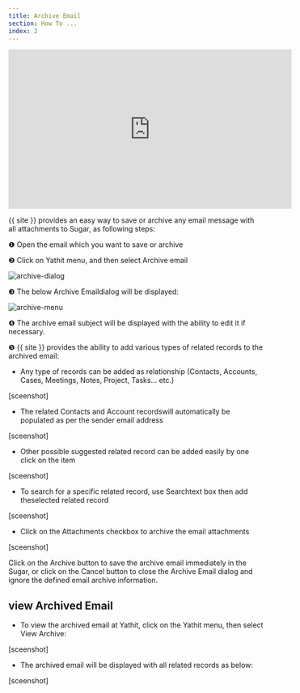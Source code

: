 ```yaml
---
title: Archive Email
section: How To ...
index: 2
---
```


<iframe width="560" height="315" src="https://www.youtube.com/embed/TcwbeEQsId0?list=PL0ZVs2MTcLP82s0qTsQ3RTZXad_dZCSbU"  frameborder="0" allowfullscreen></iframe>

{{ site }}  provides an easy way to save or archive any email message with all attachments to Sugar, as following steps:

❶ Open the email which you want to save or archive

❷ Click on Yathit menu, and then select Archive email

 ![archive-dialog](https://yathit-assets.storage.googleapis.com/web/archive-dialog.png) 

❸ The below Archive Emaildialog will be displayed:

 ![archive-menu](https://yathit-assets.storage.googleapis.com/web/archive-menu.png)

❹ The archive email subject will be displayed with the ability to edit it if necessary.

❺ {{ site }}  provides the ability to add various types of related records to the archived email:

* Any type of records can be added as relationship (Contacts, Accounts, Cases, Meetings, Notes, Project, Tasks… etc.)

[sceenshot]

* The related Contacts and Account recordswill automatically be populated as per the sender email address

[sceenshot]

* Other possible suggested related record can be added easily by one click on the item

[sceenshot]

* To search for a specific related record, use Searchtext box then add theselected related record

[sceenshot]

* Click on the Attachments checkbox to archive the email attachments

[sceenshot]

Click on the Archive button to save the archive email immediately in the Sugar, or click on the Cancel button to close the Archive Email dialog and ignore the defined email archive information.


## view Archived Email

* To view the archived email at Yathit, click on the Yathit menu, then select View Archive:

[sceenshot]

* The archived email will be displayed with all related records as below:

[sceenshot]
